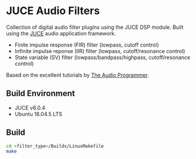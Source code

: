 # JUCE Audio Filters

Collection of digital audio filter plugins using the JUCE DSP module. Built using the [JUCE](https://github.com/juce-framework/JUCE) 
audio application framework.

* Finite impulse response (FIR) filter (lowpass, cutoff control)
* Infinite impulse reponse (IIR) filter (lowpass, cutoff/resonance control)
* State variable (SV) filter (lowpass/bandpass/highpass, cutoff/resonance control)

Based on the excellent tutorials by [The Audio Programmer](https://github.com/TheAudioProgrammer/).

## Build Environment
* JUCE v6.0.4
* Ubuntu 18.04.5 LTS

## Build
```bash
cd <filter_type>/Builds/LinuxMakefile
make
```
